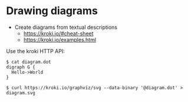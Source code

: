 # Drawing diagrams
* Create diagrams from textual descriptions
    * https://kroki.io/#cheat-sheet
    * https://kroki.io/examples.html

Use the kroki HTTP API:

    $ cat diagram.dot
    digraph G {
      Hello->World
    }

    $ curl https://kroki.io/graphviz/svg --data-binary '@diagram.dot' > diagram.svg
